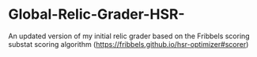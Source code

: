# Global-Relic-Grader-HSR-
An updated version of my initial relic grader based on the Fribbels scoring substat scoring algorithm (https://fribbels.github.io/hsr-optimizer#scorer)
